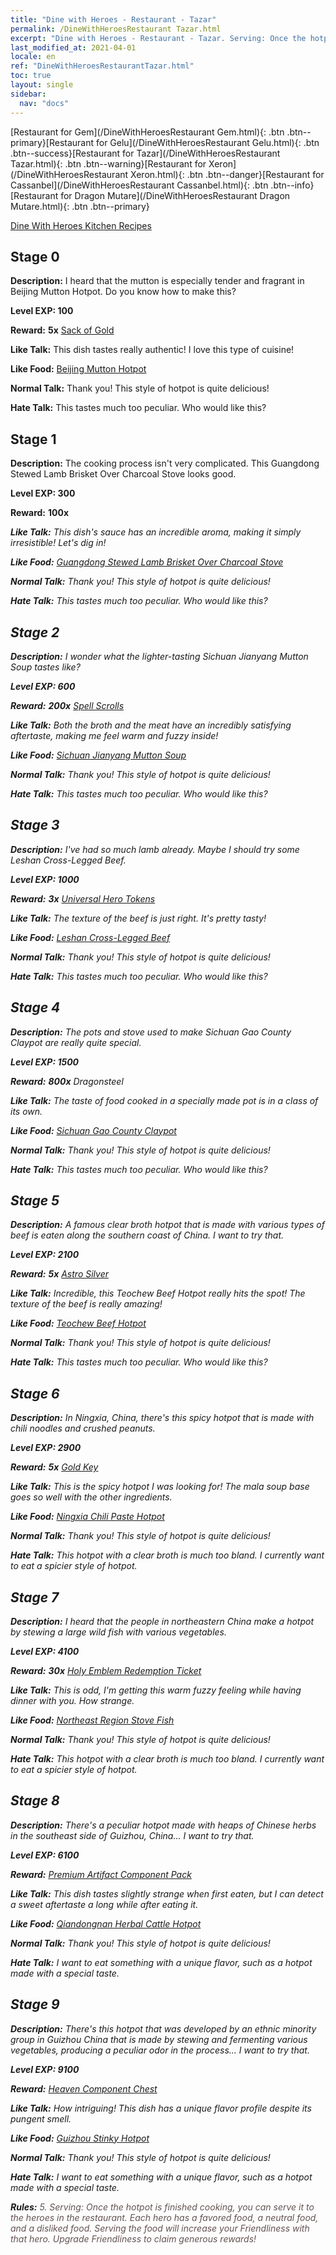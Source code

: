 ```yaml
---
title: "Dine with Heroes - Restaurant - Tazar"
permalink: /DineWithHeroesRestaurant Tazar.html
excerpt: "Dine with Heroes - Restaurant - Tazar. Serving: Once the hotpot is finished cooking, you can serve it to the heroes in the restaurant. Each hero has a favored food, a neutral food, and a disliked food. Serving the food will increase your Friendliness with that hero. Upgrade Friendliness to claim generous rewards!"
last_modified_at: 2021-04-01
locale: en
ref: "DineWithHeroesRestaurantTazar.html"
toc: true
layout: single
sidebar:
  nav: "docs"
---
```


[Restaurant for Gem](/DineWithHeroesRestaurant Gem.html){: .btn .btn--primary}[Restaurant for Gelu](/DineWithHeroesRestaurant Gelu.html){: .btn .btn--success}[Restaurant for Tazar](/DineWithHeroesRestaurant Tazar.html){: .btn .btn--warning}[Restaurant for Xeron](/DineWithHeroesRestaurant Xeron.html){: .btn .btn--danger}[Restaurant for Cassanbel](/DineWithHeroesRestaurant Cassanbel.html){: .btn .btn--info}[Restaurant for Dragon Mutare](/DineWithHeroesRestaurant Dragon Mutare.html){: .btn .btn--primary}

  [Dine With Heroes Kitchen Recipes](/DineWithHeroesKitchenRecipes.html)

## Stage 0
 **Description:** I heard that the mutton is especially tender and fragrant in Beijing Mutton Hotpot. Do you know how to make this?

 **Level EXP: 100**

 **Reward:**  **5x** [Sack of Gold](/Items/con_714/)

 **Like Talk:** This dish tastes really authentic! I love this type of cuisine!

 **Like Food:** [Beijing Mutton Hotpot](/Items/con_1164/)

 **Normal Talk:** Thank you! This style of hotpot is quite delicious!

 **Hate Talk:** This tastes much too peculiar. Who would like this?



## Stage 1
 **Description:** The cooking process isn't very complicated. This Guangdong Stewed Lamb Brisket Over Charcoal Stove looks good.

 **Level EXP: 300**

 **Reward:**  **100x**  <i class="fas fa-gem"/>

 **Like Talk:** This dish's sauce has an incredible aroma, making it simply irresistible! Let's dig in!

 **Like Food:** [Guangdong Stewed Lamb Brisket Over Charcoal Stove](/Items/con_1167/)

 **Normal Talk:** Thank you! This style of hotpot is quite delicious!

 **Hate Talk:** This tastes much too peculiar. Who would like this?



## Stage 2
 **Description:** I wonder what the lighter-tasting Sichuan Jianyang Mutton Soup tastes like?

 **Level EXP: 600**

 **Reward:**  **200x** [Spell Scrolls](/Items/con_694/)

 **Like Talk:** Both the broth and the meat have an incredibly satisfying aftertaste, making me feel warm and fuzzy inside!

 **Like Food:** [Sichuan Jianyang Mutton Soup](/Items/con_1170/)

 **Normal Talk:** Thank you! This style of hotpot is quite delicious!

 **Hate Talk:** This tastes much too peculiar. Who would like this?



## Stage 3
 **Description:** I've had so much lamb already. Maybe I should try some Leshan Cross-Legged Beef.

 **Level EXP: 1000**

 **Reward:**  **3x** [Universal Hero Tokens](/Items/her_358/)

 **Like Talk:** The texture of the beef is just right. It's pretty tasty!

 **Like Food:** [Leshan Cross-Legged Beef](/Items/con_1173/)

 **Normal Talk:** Thank you! This style of hotpot is quite delicious!

 **Hate Talk:** This tastes much too peculiar. Who would like this?



## Stage 4
 **Description:** The pots and stove used to make Sichuan Gao County Claypot are really quite special.

 **Level EXP: 1500**

 **Reward:**  **800x** Dragonsteel

 **Like Talk:** The taste of food cooked in a specially made pot is in a class of its own.

 **Like Food:** [Sichuan Gao County Claypot](/Items/con_1176/)

 **Normal Talk:** Thank you! This style of hotpot is quite delicious!

 **Hate Talk:** This tastes much too peculiar. Who would like this?



## Stage 5
 **Description:** A famous clear broth hotpot that is made with various types of beef is eaten along the southern coast of China. I want to try that.

 **Level EXP: 2100**

 **Reward:**  **5x** [Astro Silver](/Items/con_969/)

 **Like Talk:** Incredible, this Teochew Beef Hotpot really hits the spot! The texture of the beef is really amazing!

 **Like Food:** [Teochew Beef Hotpot](/Items/con_1179/)

 **Normal Talk:** Thank you! This style of hotpot is quite delicious!

 **Hate Talk:** This tastes much too peculiar. Who would like this?



## Stage 6
 **Description:** In Ningxia, China, there's this spicy hotpot that is made with chili noodles and crushed peanuts.

 **Level EXP: 2900**

 **Reward:**  **5x** [Gold Key](/Items/con_783/)

 **Like Talk:** This is the spicy hotpot I was looking for! The mala soup base goes so well with the other ingredients.

 **Like Food:** [Ningxia Chili Paste Hotpot](/Items/con_1212/)

 **Normal Talk:** Thank you! This style of hotpot is quite delicious!

 **Hate Talk:** This hotpot with a clear broth is much too bland. I currently want to eat a spicier style of hotpot.



## Stage 7
 **Description:** I heard that the people in northeastern China make a hotpot by stewing a large wild fish with various vegetables.

 **Level EXP: 4100**

 **Reward:**  **30x** [Holy Emblem Redemption Ticket](/Items/con_513/)

 **Like Talk:** This is odd, I'm getting this warm fuzzy feeling while having dinner with you. How strange.

 **Like Food:** [Northeast Region Stove Fish](/Items/con_1215/)

 **Normal Talk:** Thank you! This style of hotpot is quite delicious!

 **Hate Talk:** This hotpot with a clear broth is much too bland. I currently want to eat a spicier style of hotpot.



## Stage 8
 **Description:** There's a peculiar hotpot made with heaps of Chinese herbs in the southeast side of Guizhou, China... I want to try that.

 **Level EXP: 6100**

 **Reward:** [Premium Artifact Component Pack](/Items/con_1507/)

 **Like Talk:** This dish tastes slightly strange when first eaten, but I can detect a sweet aftertaste a long while after eating it.

 **Like Food:** [Qiandongnan Herbal Cattle Hotpot](/Items/con_1242/)

 **Normal Talk:** Thank you! This style of hotpot is quite delicious!

 **Hate Talk:** I want to eat something with a unique flavor, such as a hotpot made with a special taste.



## Stage 9
 **Description:** There's this hotpot that was developed by an ethnic minority group in Guizhou China that is made by stewing and fermenting various vegetables, producing a peculiar odor in the process... I want to try that.

 **Level EXP: 9100**

 **Reward:** [Heaven Component Chest](/Items/con_1354/)

 **Like Talk:** How intriguing! This dish has a unique flavor profile despite its pungent smell.

 **Like Food:** [Guizhou Stinky Hotpot](/Items/con_1245/)

 **Normal Talk:** Thank you! This style of hotpot is quite delicious!

 **Hate Talk:** I want to eat something with a unique flavor, such as a hotpot made with a special taste.





 **Rules:** <span style="color: #645252">5. Serving: Once the hotpot is finished cooking, you can serve it to the heroes in the restaurant. Each hero has a favored food, a neutral food, and a disliked food. Serving the food will increase your Friendliness with that hero. Upgrade Friendliness to claim generous rewards!</span>

